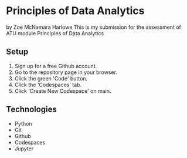 # Principles of Data Analytics
by Zoe McNamara Harlowe
This is my submission for the assessment of ATU module Principles of Data Analytics

## Setup

1. Sign up for a free Github account.
2. Go to the repository page in your browser.
3. Click the green 'Code' button.
4. Click the 'Codespaces' tab.
5. Click 'Create New Codespace' on main.

## Technologies

- Python
- Git
- Github
- Codespaces
- Jupyter